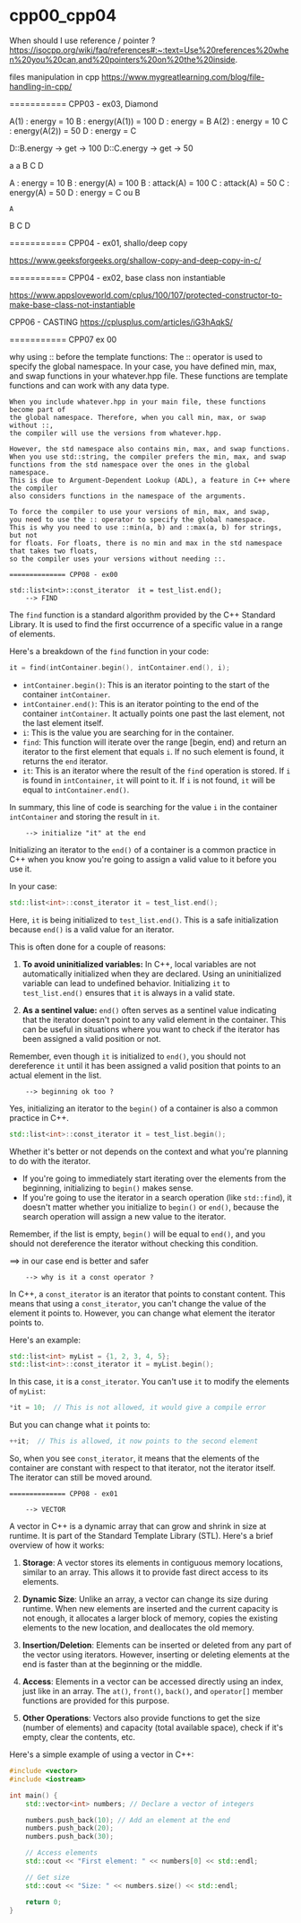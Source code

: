 # cpp00_cpp04

When should I use reference / pointer ?
https://isocpp.org/wiki/faq/references#:~:text=Use%20references%20when%20you%20can,and%20pointers%20on%20the%20inside.

files manipulation in cpp
https://www.mygreatlearning.com/blog/file-handling-in-cpp/


=========== CPP03 - ex03, Diamond

A(1) : energy = 10
B : energy(A(1)) = 100
D : energy = B
A(2) : energy = 10
C : energy(A(2)) = 50
D : energy = C 

D::B.energy -> get -> 100
D::C.energy -> get -> 50


a		a
B		C
	D



A : energy = 10
B : energy(A) = 100
B : attack(A) = 100
C : attack(A) = 50
C : energy(A) = 50
D : energy = C ou B


	A
B		C
	D

=========== CPP04 - ex01, shallo/deep copy

https://www.geeksforgeeks.org/shallow-copy-and-deep-copy-in-c/


=========== CPP04 - ex02, base class non instantiable

https://www.appsloveworld.com/cplus/100/107/protected-constructor-to-make-base-class-not-instantiable


CPP06 - CASTING
https://cplusplus.com/articles/iG3hAqkS/

=========== CPP07 ex 00

why using :: before the template functions:
	The :: operator is used to specify the global namespace.
	In your case, you have defined min, max, and swap functions in your whatever.hpp file.
	These functions are template functions and can work with any data type.

	When you include whatever.hpp in your main file, these functions become part of
	the global namespace. Therefore, when you call min, max, or swap without ::,
	the compiler will use the versions from whatever.hpp.

	However, the std namespace also contains min, max, and swap functions.
	When you use std::string, the compiler prefers the min, max, and swap
	functions from the std namespace over the ones in the global namespace.
	This is due to Argument-Dependent Lookup (ADL), a feature in C++ where the compiler
	also considers functions in the namespace of the arguments.

	To force the compiler to use your versions of min, max, and swap,
	you need to use the :: operator to specify the global namespace.
	This is why you need to use ::min(a, b) and ::max(a, b) for strings, but not
	for floats. For floats, there is no min and max in the std namespace that takes two floats,
	so the compiler uses your versions without needing ::.

	============== CPP08 - ex00

	std::list<int>::const_iterator	it = test_list.end();
		--> FIND

The `find` function is a standard algorithm provided by the C++ Standard Library. It is used to find the first occurrence of a specific value in a range of elements.

Here's a breakdown of the `find` function in your code:

```cpp
it = find(intContainer.begin(), intContainer.end(), i);
```

- `intContainer.begin()`: This is an iterator pointing to the start of the container `intContainer`.
- `intContainer.end()`: This is an iterator pointing to the end of the container `intContainer`. It actually points one past the last element, not the last element itself.
- `i`: This is the value you are searching for in the container.
- `find`: This function will iterate over the range [begin, end) and return an iterator to the first element that equals `i`. If no such element is found, it returns the `end` iterator.
- `it`: This is an iterator where the result of the `find` operation is stored. If `i` is found in `intContainer`, `it` will point to it. If `i` is not found, `it` will be equal to `intContainer.end()`.

In summary, this line of code is searching for the value `i` in the container `intContainer` and storing the result in `it`.


		--> initialize "it" at the end

Initializing an iterator to the `end()` of a container is a common practice in C++ when you know you're going to assign a valid value to it before you use it. 

In your case:

```cpp
std::list<int>::const_iterator it = test_list.end();
```

Here, `it` is being initialized to `test_list.end()`. This is a safe initialization because `end()` is a valid value for an iterator. 

This is often done for a couple of reasons:

1. **To avoid uninitialized variables:** In C++, local variables are not automatically initialized when they are declared. Using an uninitialized variable can lead to undefined behavior. Initializing `it` to `test_list.end()` ensures that `it` is always in a valid state.

2. **As a sentinel value:** `end()` often serves as a sentinel value indicating that the iterator doesn't point to any valid element in the container. This can be useful in situations where you want to check if the iterator has been assigned a valid position or not.

Remember, even though `it` is initialized to `end()`, you should not dereference `it` until it has been assigned a valid position that points to an actual element in the list.

		--> beginning ok too ?
Yes, initializing an iterator to the `begin()` of a container is also a common practice in C++. 

```cpp
std::list<int>::const_iterator it = test_list.begin();
```

Whether it's better or not depends on the context and what you're planning to do with the iterator.

- If you're going to immediately start iterating over the elements from the beginning, initializing to `begin()` makes sense.
- If you're going to use the iterator in a search operation (like `std::find`), it doesn't matter whether you initialize to `begin()` or `end()`, because the search operation will assign a new value to the iterator.

Remember, if the list is empty, `begin()` will be equal to `end()`, and you should not dereference the iterator without checking this condition.

==> in our case end is better and safer

		--> why is it a const operator ?
In C++, a `const_iterator` is an iterator that points to constant content. This means that using a `const_iterator`, you can't change the value of the element it points to. However, you can change what element the iterator points to.

Here's an example:

```cpp
std::list<int> myList = {1, 2, 3, 4, 5};
std::list<int>::const_iterator it = myList.begin();
```

In this case, `it` is a `const_iterator`. You can't use `it` to modify the elements of `myList`:

```cpp
*it = 10;  // This is not allowed, it would give a compile error
```

But you can change what `it` points to:

```cpp
++it;  // This is allowed, it now points to the second element
```

So, when you see `const_iterator`, it means that the elements of the container are constant with respect to that iterator, not the iterator itself. The iterator can still be moved around.

	============== CPP08 - ex01

		--> VECTOR
A vector in C++ is a dynamic array that can grow and shrink in size at runtime. It is part of the Standard Template Library (STL). Here's a brief overview of how it works:

1. **Storage**: A vector stores its elements in contiguous memory locations, similar to an array. This allows it to provide fast direct access to its elements.

2. **Dynamic Size**: Unlike an array, a vector can change its size during runtime. When new elements are inserted and the current capacity is not enough, it allocates a larger block of memory, copies the existing elements to the new location, and deallocates the old memory.

3. **Insertion/Deletion**: Elements can be inserted or deleted from any part of the vector using iterators. However, inserting or deleting elements at the end is faster than at the beginning or the middle.

4. **Access**: Elements in a vector can be accessed directly using an index, just like in an array. The `at()`, `front()`, `back()`, and `operator[]` member functions are provided for this purpose.

5. **Other Operations**: Vectors also provide functions to get the size (number of elements) and capacity (total available space), check if it's empty, clear the contents, etc.

Here's a simple example of using a vector in C++:

```cpp
#include <vector>
#include <iostream>

int main() {
    std::vector<int> numbers; // Declare a vector of integers

    numbers.push_back(10); // Add an element at the end
    numbers.push_back(20);
    numbers.push_back(30);

    // Access elements
    std::cout << "First element: " << numbers[0] << std::endl;

    // Get size
    std::cout << "Size: " << numbers.size() << std::endl;

    return 0;
}
```
